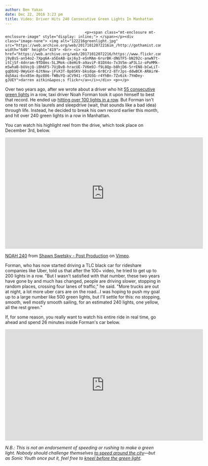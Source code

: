 ```yaml
---
author: Ben Yakas
date: Dec 22, 2016 3:23 pm
title: Video: Driver Hits 240 Consecutive Green Lights In Manhattan
---
```


	
										<p><span class="mt-enclosure mt-enclosure-image" style="display: inline;"> </span></p><div class="image-none"> <img alt="122216greenlight.jpg" src="https://web.archive.org/web/20171012072216im_/http://gothamist.com/attachments/byakas/122216greenlight.jpg" width="640" height="419"> <br> <i> <a href="https://web.archive.org/web/20171012072216/https://www.flickr.com/photos/dazz_a/11911316674/in/photolist-j9yBsS-an54o2-7Xpg6A-a5EeAB-qxj6y3-eSnMAm-6rurBK-dNGTF5-bN292c-anwN7t-itCjSf-4dnram-9TD8ms-5LJMok-c8eHi9-a9aviP-81DX4o-7x3V5m-aP3L1z-oPoMMk-m5whaB-bUVojQ-iBh6F5-7UjBvB-hracUE-7V6m9J-f9L8Qp-b8hjD6-5rrEN8-bCwLiT-gqDbXQ-9WyGxV-6JtNxw-jFvX3T-8p8SKV-bksdqe-6r8Cr2-8TrJps-ddwBCK-ARAirW-dq5Aai-6vx8Sm-8pz886-fWBuYQ-aCV941-rQJGSG-r4YhBn-7Zv6ik-7YmDey-gJUEY">darren aitkin&apos;s flickr</a></i></div> <p></p>

<p>Over two years ago, after we wrote about a driver who hit <a href="https://web.archive.org/web/20171012072216/http://gothamist.com/2014/03/01/video_the_zen_pleasure_of_hitting_5.php">55 consecutive green lights</a> in a row, taxi driver Noah Forman took it upon himself to best that record. He ended up <a href="https://web.archive.org/web/20171012072216/http://gothamist.com/2014/03/29/video_taxi_driver_hits_over_100_con.php">hitting over 100 lights in a row</a>. But Forman isn&apos;t one to rest on his laurels and sleepdrive (wait, that sounds like a bad idea) through life. Instead, he decided to break his own record earlier this month, and hit over 240 green lights in a row in Manhattan.</p>

<p>You can watch his highlight reel from the drive, which took place on December 3rd, below.</p>

<p><iframe src="https://web.archive.org/web/20171012072216if_/https://player.vimeo.com/video/196039784" width="640" height="360" frameborder="0" webkitallowfullscreen="" mozallowfullscreen="" allowfullscreen></iframe><br>
</p><p><a href="https://web.archive.org/web/20171012072216/https://vimeo.com/196039784">NOAH 240</a> from <a href="https://web.archive.org/web/20171012072216/https://vimeo.com/shawnswetsky">Shawn Swetsky - Post Production</a> on <a href="https://web.archive.org/web/20171012072216/https://vimeo.com/">Vimeo</a>.</p><p></p>

<p>Forman, who has now started driving a TLC black car for rideshare companies like Uber, told us that after the 100+ video, he tried to get up to 200 lights in a row. &quot;But I wasn&apos;t satisfied with that number, these two years have gone by and much has changed, people are driving slower, stopping in random places, crossing four lanes of traffic,&quot; he said. &quot;More trucks are out at night, a lot more uber cars are on the road...I was hoping to push my goal up to a large number like 500 green lights, but I&apos;ll settle for this: no stopping, smooth, well mostly smooth sailing, for an estimated 240 lights, one yellow, all the rest green.&quot;</p>

<p>If, for some reason, you really want to watch his entire ride in real time, go ahead and spend 26 minutes inside Forman&apos;s car below.</p>

<p><iframe width="640" height="360" src="https://web.archive.org/web/20171012072216if_/https://www.youtube.com/embed/FY37qT2G-cU" frameborder="0" allowfullscreen></iframe></p>

<p><em>N.B.: This is not an endorsement of speeding or rushing to make a green light. Nobody should challenge themselves <a href="https://web.archive.org/web/20171012072216/http://gothamist.com/2013/08/30/video_driver_claims_record_for_fast.php">to speed around the city</a>&#x2014;but as Sonic Youth once put it, feel free to <a href="https://web.archive.org/web/20171012072216/https://www.youtube.com/watch?v=xKCNF9Yo6ZA">kneel before the green light</a>.</em></p>					
										
									
				